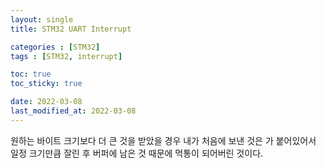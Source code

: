 ```yaml
---
layout: single
title: STM32 UART Interrupt

categories : [STM32]
tags : [STM32, interrupt]

toc: true
toc_sticky: true

date: 2022-03-08
last_modified_at: 2022-03-08
---
```






원하는 바이트 크기보다 더 큰 것을 받았을 경우
내가 처음에 보낸 것은 <CR><LF>가 붙어있어서
일정 크기만큼 잘린 후 버퍼에 남은 것 때문에 먹통이 되어버린 것이다.